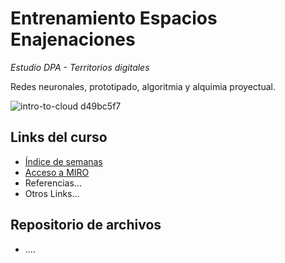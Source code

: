 # Entrenamiento Espacios Enajenaciones
*Estudio DPA - Territorios digitales*

Redes neuronales, prototipado, algoritmia y alquimia proyectual.

![intro-to-cloud d49bc5f7](https://github.com/eeenajenaciones/estudio_territorios_digitales/assets/157328061/46be9bc6-2d8a-4943-b41e-43573c2da565)

## Links del curso
- [Índice de semanas](/tutoriales_lunes/README.md)
- [Acceso a MIRO](https://miro.com/)
- Referencias...
- Otros Links...

## Repositorio de archivos
- ....


